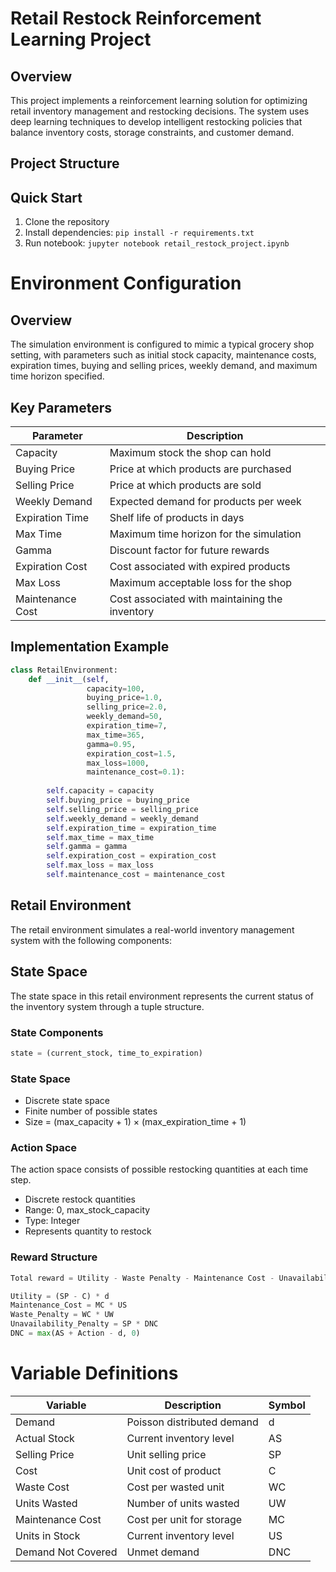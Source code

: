 # Retail Restock Reinforcement Learning Project

## Overview
This project implements a reinforcement learning solution for optimizing retail inventory management and restocking decisions. The system uses deep learning techniques to develop intelligent restocking policies that balance inventory costs, storage constraints, and customer demand.

## Project Structure



## Quick Start
1. Clone the repository
2. Install dependencies: `pip install -r requirements.txt`
3. Run notebook: `jupyter notebook retail_restock_project.ipynb`



# Environment Configuration

## Overview
The simulation environment is configured to mimic a typical grocery shop setting, with parameters such as initial stock capacity, maintenance costs, expiration times, buying and selling prices, weekly demand, and maximum time horizon specified.

## Key Parameters

| Parameter | Description |
|-----------|-------------|
| Capacity | Maximum stock the shop can hold |
| Buying Price | Price at which products are purchased |
| Selling Price | Price at which products are sold |
| Weekly Demand | Expected demand for products per week |
| Expiration Time | Shelf life of products in days |
| Max Time | Maximum time horizon for the simulation |
| Gamma | Discount factor for future rewards |
| Expiration Cost | Cost associated with expired products |
| Max Loss | Maximum acceptable loss for the shop |
| Maintenance Cost | Cost associated with maintaining the inventory |

## Implementation Example
```python
class RetailEnvironment:
    def __init__(self,
                 capacity=100,
                 buying_price=1.0,
                 selling_price=2.0,
                 weekly_demand=50,
                 expiration_time=7,
                 max_time=365,
                 gamma=0.95,
                 expiration_cost=1.5,
                 max_loss=1000,
                 maintenance_cost=0.1):
        
        self.capacity = capacity
        self.buying_price = buying_price
        self.selling_price = selling_price
        self.weekly_demand = weekly_demand
        self.expiration_time = expiration_time
        self.max_time = max_time
        self.gamma = gamma
        self.expiration_cost = expiration_cost
        self.max_loss = max_loss
        self.maintenance_cost = maintenance_cost
```
## Retail Environment
The retail environment simulates a real-world inventory management system with the following components:

## State Space
The state space in this retail environment represents the current status of the inventory system through a tuple structure.

### State Components
```python
state = (current_stock, time_to_expiration)
```

### State Space
- Discrete state space
- Finite number of possible states
- Size = (max_capacity + 1) × (max_expiration_time + 1)

### Action Space
The action space consists of possible restocking quantities at each time step.
- Discrete restock quantities
- Range: 0, max_stock_capacity
- Type: Integer
- Represents quantity to restock

### Reward Structure
```python
Total reward = Utility - Waste Penalty - Maintenance Cost - Unavailability penalty

Utility = (SP - C) * d
Maintenance_Cost = MC * US
Waste_Penalty = WC * UW
Unavailability_Penalty = SP * DNC
DNC = max(AS + Action - d, 0)
```
# Variable Definitions

| Variable | Description | Symbol |
|----------|-------------|---------|
| Demand | Poisson distributed demand | d |
| Actual Stock | Current inventory level | AS |
| Selling Price | Unit selling price | SP |
| Cost | Unit cost of product | C |
| Waste Cost | Cost per wasted unit | WC |
| Units Wasted | Number of units wasted | UW |
| Maintenance Cost | Cost per unit for storage | MC |
| Units in Stock | Current inventory level | US |
| Demand Not Covered | Unmet demand | DNC |

